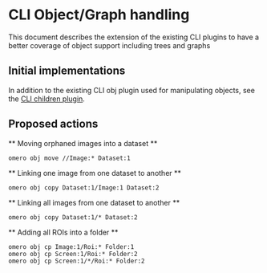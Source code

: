 CLI Object/Graph handling
=========================

This document describes the extension of the existing CLI plugins to have a better coverage of object support including trees and graphs

Initial implementations
-----------------------

In addition to the existing CLI obj plugin used for manipulating objects, see
the [CLI children plugin](https://github.com/openmicroscopy/openmicroscopy/pull/4182).

Proposed actions
----------------

** Moving orphaned images into a dataset **

    omero obj move //Image:* Dataset:1

** Linking one image from one dataset to another **


    omero obj copy Dataset:1/Image:1 Dataset:2

** Linking all images from one dataset to another **

    omero obj copy Dataset:1/* Dataset:2


** Adding all ROIs into a folder **

    omero obj cp Image:1/Roi:* Folder:1
    omero obj cp Screen:1/Roi:* Folder:2
    omero obj cp Screen:1/*/Roi:* Folder:2

     